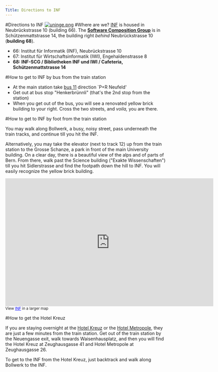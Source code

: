 ```yaml
---
Title: Directions to INF
---
```

#Directions to INF
[![uninge.png](%assets_url%/files/60/4hs9e9a8pkihu29ahupbm4m5uszfvg/unienge.png)](%base_url%/contact)
#Where are we?
[INF](http://www.inf.unibe.ch/) is housed in Neubrückstrasse 10 (building 66). The **[Software Composition Group](%base_url%/)** is in Schützenmattstrasse 14, the building right *behind* Neubrückstrasse 10 (**building 68**). 

- 66: Institut für Informatik (INF), Neubrückstrasse 10 
- 67: Institut für Wirtschaftsinformatik (IWI), Engehaldenstrasse 8 
- **68: INF-SCG / Bibliotheken INF und IWI / Cafeteria, Schützenmattstrasse 14**

#How to get to INF by bus from the train station


- At the main station take [bus 11](http://www.bernmobil.ch/english/index.php) direction `P\+R Neufeld' 
- Get out at bus stop "Henkerbrünnli" (that's the 2nd stop from the station) 
- When you get out of the bus, you will see a renovated yellow brick building to your right. Cross the two streets, and *voila,* you are there. 

#How to get to INF by foot from the train station

You may walk along Bollwerk, a busy, noisy street, pass underneath the train tracks, and continue till you hit the INF.

Alternatively, you may take the elevator (next to track 12) up from the train station to the Grosse Schanze, a park in front of the main University building. On a clear day, there is a beautiful view of the alps and of parts of Bern. From there, walk past the Science building (&quot;Exakte Wissenschaften&quot;) till you hit Sidlerstrasse and find the footpath down the hill to INF. You will easily recognize the yellow brick building.

<iframe width="650" height="400" frameborder="0" scrolling="no" marginheight="0" marginwidth="0" src="http://maps.google.com/maps/ms?hl=en&amp;ie=UTF8&amp;msa=0&amp;msid=210948401685689481467.00049e08bc63a73da28fd&amp;ll=46.952005,7.44033&amp;spn=0.009125,0.013583&amp;output=embed"></iframe><br /><small>View <a href="http://maps.google.com/maps/ms?hl=en&amp;ie=UTF8&amp;msa=0&amp;msid=210948401685689481467.00049e08bc63a73da28fd&amp;ll=46.952005,7.44033&amp;spn=0.009125,0.013583&amp;source=embed" style="color:#0000FF;text-align:left">INF</a> in a larger map</small>

#How to get the Hotel Kreuz

If you are staying overnight at the [Hotel Kreuz](http://www.hotelkreuz-bern.ch/) or the [Hotel Metropole](http://www.hotelmetropole.ch/), they are just a few minutes from the train station. Get out of the train station by the Neuengasse exit, walk towards Waisenhausplatz, and then you will find the Hotel Kreuz at Zeughausgasse 41 and Hotel Metropole at Zeughausgasse 26.

To get to the INF from the Hotel Kreuz, just backtrack and walk along Bollwerk to the INF.

